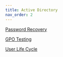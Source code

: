 ```yaml
---
title: Active Directory
nav_order: 2
---
```


[Password Recovery](passwd-recovery.md)

[GPO Testing](gpo-testing.md)

[User Life Cycle](userLife.md)


